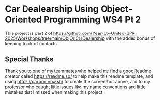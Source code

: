# Car Dealearship Using Object-Oriented Programming WS4 Pt 2
This project is part 2 of https://github.com/Year-Up-United-SPR-2025/Workshops/tree/main/ObjOriCarDealership with the added bonus of keeping track of contacts.


## Special Thanks 
Thank you to one of my teammates who helped me find a good Readme creator called https://readme.so/ to help make this readme template, and using https://carbon.now.sh/ to create the screenshot above, and to my professor who caught little issues like my name conventions and little mistakes that I missed when making this project.